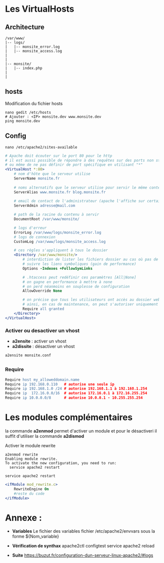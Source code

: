 # Les VirtualHosts

## Architecture 
```
/var/www/
|-- logs/
|   |-- monsite_error.log
|   |-- monsite_access.log
|
|
|-- monsite/
|   |-- index.php
|
|
```
## hosts 

Modification du fichier hosts
```
nano gedit /etc/hosts
# Ajouter : <IP> monsite.dev www.monsite.dev
ping monsite.dev
```

## Config

```
nano /etc/apache2/sites-available
```

```apache
# Apache doit écouter sur le port 80 pour le http
# il est aussi possible de répondre à des requêtes sur des ports non standards
# ou même de ne pas définir de port spécifique en utilisant "*"
<VirtualHost *:80>
    # nom d'hôte que le serveur utilise
    ServerName monsite.fr
        
    # noms alternatifs que le serveur utilise pour servir le même contenu
    ServerAlias www.monsite.fr blog.monsite.fr
       
    # email de contact de l'administrateur (apache l'affiche sur certaines pages d'erreurs)
    ServerAdmin adresse@mail.com

    # path de la racine du contenu à servir
    DocumentRoot /var/www/monsite/

    # logs d'erreur
	ErrorLog /var/www/logs/monsite_error.log
    # logs de connexion
	CustomLog /var/www/logs/monsite_access.log

    # ces règles s'appliquent à tous le dossier
    <Directory /var/www/monsite/>
        # interdiction de lister les fichiers dossier au cas où pas de page index présente
        # suivre les liens symboliques (gain de performance)
        Options -Indexes +FollowSymLinks

        # .htaccess peut redéfinir ces paramètres [All|None]
        # on gagne en performance à mettre à none
        # on perd néanmoins en souplesse de configuration 
        AllowOverride None

        # on précise que tous les utilisateurs ont accès au dossier web
        # ainsi, en cas de maintenance, on peut s'autoriser uniquement soi même
        Require all granted 
    </Directory>
</VirtualHost>
```

### Activer ou desactiver un vhost

- **a2ensite** : activer un vhost
- **a2dissite** : désactiver un vhost

```
a2ensite monsite.conf
```





## <Directory> </Directory>

### Require

```apache
Require host my_alloweddomain.name
Require ip 192.168.0.110   # autorise une seule ip
Require ip 192.168.1.0 /24 # autorise 192.168.1.1 à 192.168.1.254
Require ip  172.16.0.0/16  # autorise 172.16.0.1 à 172.16.255.254
Require ip 10.0.0.0/8      # autorise 10.0.0.1 - 10.255.255.254
```


# Les modules complémentaires

la commande **a2enmod** permet d'activer un module et pour le désactiveri il suffit d'utiliser la commande **a2dismod**

Activer le module rewrite 
```
a2enmod rewrite
Enabling module rewrite.
To activate the new configuration, you need to run:
  service apache2 restart
```

```
service apache2 restart
```

```apache
<ifModule mod_rewrite.c>
    RewriteEngine On
    #reste du code
</ifModule>
```

# Annexe :

- **Variables**
Le fichier des variables fichier /etc/apache2/envvars  sous la forme ${Nom_variable}

- **Vérification de synthax**
apache2ctl configtest
service apache2 reload

- **Suite**
https://buzut.fr/configuration-dun-serveur-linux-apache2/#logs
